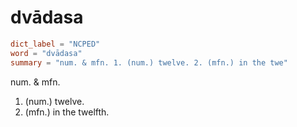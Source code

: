 # dvādasa

``` toml
dict_label = "NCPED"
word = "dvādasa"
summary = "num. & mfn. 1. (num.) twelve. 2. (mfn.) in the twe"
```

num. & mfn.

1. (num.) twelve.
2. (mfn.) in the twelfth.

